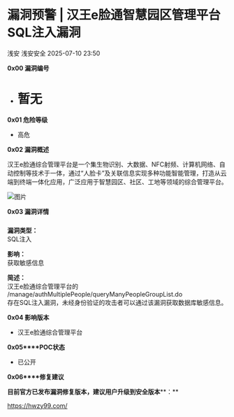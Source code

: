 #  漏洞预警 | 汉王e脸通智慧园区管理平台SQL注入漏洞  
浅安  浅安安全   2025-07-10 23:50  
  
**0x00 漏洞编号**  
- # 暂无  
  
**0x01 危险等级**  
- 高危  
  
**0x02 漏洞概述**  
  
汉王e脸通综合管理平台是一个集生物识别、大数据、NFC射频、计算机网络、自动控制等技术于一体，通过“人脸卡”及关联信息实现多种功能智能管理，打造从云端到终端一体化应用，广泛应用于智慧园区、社区、工地等领域的综合管理平台。  
  
![图片](https://mmbiz.qpic.cn/sz_mmbiz_png/7stTqD182SXBWzKcPxKTbCAudbicoRhD4DILaNMD6D6qnttU3p7KPq7VzXMGBA3uxvhiaM8SQo0jqEEWicZX6JqQA/640?wx_fmt=png&from=appmsg&wxfrom=5&wx_lazy=1&tp=webp "")  
  
**0x03 漏洞详情**  
###   
  
**漏洞类型：**  
SQL注入  
  
**影响：**  
获取敏感信息  
  
**简述：**  
汉王e脸通综合管理平台的  
/manage/authMultiplePeople/queryManyPeopleGroupList.do  
存在SQL注入漏洞，未经身份验证的攻击者可以通过该漏洞获取数据库敏感信息。  
  
**0x04 影响版本**  
- 汉王e脸通综合管理平台  
  
**0x05****POC状态**  
- 已公开  
  
**0x06****修复建议**  
  
**目前官方已发布漏洞修复版本，建议用户升级到安全版本****：**  
  
https://hwzy99.com/  
  
  
  
